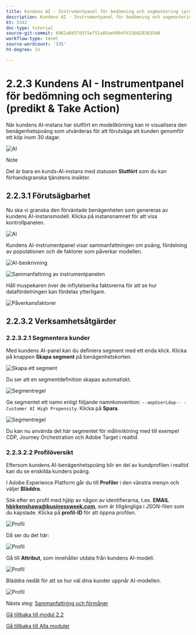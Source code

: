 ```yaml
---
title: Kundens AI - Instrumentpanel för bedömning och segmentering (predikt & Take Action)
description: Kundens AI - Instrumentpanel för bedömning och segmentering (predikt & Take Action)
kt: 5342
doc-type: tutorial
source-git-commit: 6962a0d37d375e751a05ae99b4f433b0283835d0
workflow-type: tm+mt
source-wordcount: '335'
ht-degree: 1%

---
```


# 2.2.3 Kundens AI - Instrumentpanel för bedömning och segmentering (predikt &amp; Take Action)

När kundens AI-instans har slutfört en modellkörning kan ni visualisera den benägenhetspoäng som utvärderas för att förutsäga att kunden genomför ett köp inom 30 dagar.

![AI](./images/caimodels.png)

>[!NOTE]
>
>Det är bara en kunds-AI-instans med statusen **Slutfört** som du kan förhandsgranska tjänstens insikter.

## 2.2.3.1 Förutsägbarhet

Nu ska vi granska den förväntade benägenheten som genereras av kundens AI-instansmodell. Klicka på instansnamnet för att visa kontrollpanelen.

![AI](./images/caimodels1.png)

Kundens AI-instrumentpanel visar sammanfattningen om poäng, fördelning av populationen och de faktorer som påverkar modellen.

![AI-beskrivning](./images/caidescription.png)

![Sammanfattning av instrumentpanelen](./images/caidashboard.png)

Håll muspekaren över de inflytelserika faktorerna för att se hur datafördelningen kan fördelas ytterligare.

![Påverkansfaktorer](./images/caiinfluencefactors.png)

## 2.2.3.2 Verksamhetsåtgärder

### 2.2.3.2.1 Segmentera kunder

Med kundens AI-panel kan du definiera segment med ett enda klick. Klicka på knappen **Skapa segment** på benägenhetskorten.

![Skapa ett segment](./images/caiinfluencefactors1.png)

Du ser att en segmentdefinition skapas automatiskt.

![Segmentregel](./images/caicreatesegment.png)

Ge segmentet ett namn enligt följande namnkonvention: `--aepUserLdap-- - Customer AI High Propensity`. Klicka på **Spara**.

![Segmentregel](./images/caicreatesegment1.png)

Du kan nu använda det här segmentet för målinriktning med till exempel CDP, Journey Orchestration och Adobe Target i realtid.

### 2.2.3.2.2 Profilöversikt

Eftersom kundens AI-benägenhetspoäng blir en del av kundprofilen i realtid kan du se enskilda kunders poäng.

I Adobe Experience Platform går du till **Profiler** i den vänstra menyn och väljer **Bläddra**.

Sök efter en profil med hjälp av någon av identifierarna, t.ex. **EMAIL hbirkenshawa@businessweek.com**, som är tillgängliga i JSON-filen som du kapslade. Klicka på **profil-ID** för att öppna profilen.

![Profil](./images/profile1.png)

Då ser du det här:

![Profil](./images/profile2.png)

Gå till **Attribut**, som innehåller utdata från kundens AI-modell.

![Profil](./images/profile3.png)

Bläddra nedåt för att se hur väl dina kunder uppnår AI-modellen.

![Profil](./images/profile4.png)

Nästa steg: [Sammanfattning och förmåner](./summary.md)

[Gå tillbaka till modul 2.2](./intelligent-services.md)

[Gå tillbaka till Alla moduler](./../../../overview.md)
